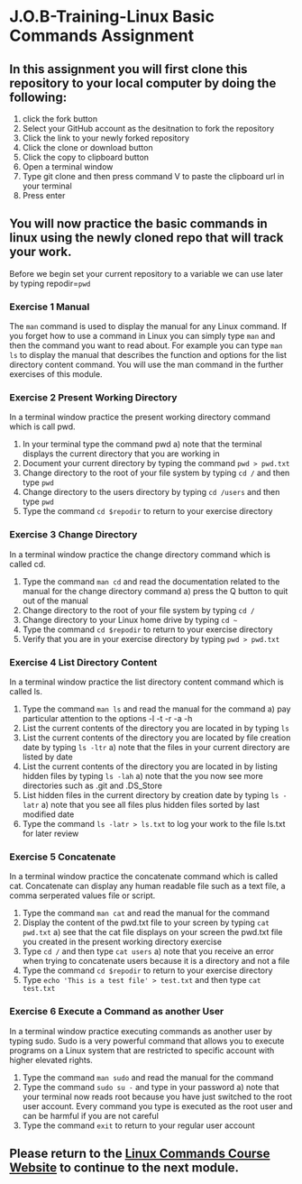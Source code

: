 # J.O.B-Training-Linux Basic Commands Assignment

## In this assignment you will first clone this repository to your local computer by doing the following:
1) click the fork button
2) Select your GitHub account as the desitnation to fork the repository
3) Click the link to your newly forked repository
4) Click the clone or download button
5) Click the copy to clipboard button
6) Open a terminal window
7) Type git clone and then press command V to paste the clipboard url in your terminal
8) Press enter

## You will now practice the basic commands in linux using the newly cloned repo that will track your work.
Before we begin set your current repository to a variable we can use later by typing repodir=`pwd`

### Exercise 1 Manual
The ```man``` command is used to display the manual for any Linux command. If you forget how to use a command in Linux you can simply type ```man``` and then the command you want to read about. For example you can type ```man ls``` to display the manual that describes the function and options for the list directory content command. You will use the man command in the further exercises of this module.

### Exercise 2 Present Working Directory
In a terminal window practice the present working directory command which is call pwd.
1) In your terminal type the command pwd
  a) note that the terminal displays the current directory that you are working in
2) Document your current directory by typing the command ```pwd > pwd.txt```
3) Change directory to the root of your file system by typing ```cd /``` and then type ```pwd```
4) Change directory to the users directory by typing ```cd /users``` and then type ```pwd```
5) Type the command ```cd $repodir``` to return to your exercise directory

### Exercise 3 Change Directory
In a terminal window practice the change directory command which is called cd. 
1) Type the command ```man cd``` and read the documentation related to the manual for the change directory command
  a) press the Q button to quit out of the manual
2) Change directory to the root of your file system by typing ```cd /```
3) Change directory to your Linux home drive by typing ```cd ~```
4) Type the command ```cd $repodir``` to return to your exercise directory
4) Verify that you are in your exercise directory by typing ```pwd > pwd.txt```

### Exercise 4 List Directory Content
In a terminal window practice the list directory content command which is called ls.
1) Type the command ```man ls``` and read the manual for the command
  a) pay particular attention to the options -l -t -r -a -h
2) List the current contents of the directory you are located in by typing ```ls```
3) List the current contents of the directory you are located by file creation date by typing ```ls -ltr```
  a) note that the files in your current directory are listed by date
4) List the current contents of the directory you are located in by listing hidden files by typing ```ls -lah```
  a) note that the you now see more directories such as .git and .DS_Store
5) List hidden files in the current directory by creation date by typing ```ls -latr```
  a) note that you see all files plus hidden files sorted by last modified date
6) Type the command ```ls -latr > ls.txt``` to log your work to the file ls.txt for later review

### Exercise 5 Concatenate
In a terminal window practice the concatenate command which is called cat. Concatenate can display any human readable file such as a text file, a comma serperated values file or script.
1) Type the command ```man cat``` and read the manual for the command
2) Display the content of the pwd.txt file to your screen by typing ```cat pwd.txt```
  a) see that the cat file displays on your screen the pwd.txt file you created in the present working directory exercise
3) Type ```cd /``` and then type ```cat users```
  a) note that you receive an error when trying to concatenate users because it is a directory and not a file 
4) Type the command ```cd $repodir``` to return to your exercise directory
4) Type ```echo 'This is a test file' > test.txt``` and then type ```cat test.txt```

### Exercise 6 Execute a Command as another User
In a terminal window practice executing commands as another user by typing sudo. Sudo is a very powerful command that allows you to execute programs on a Linux system that are restricted to specific account with higher elevated rights.
1) Type the command ```man sudo``` and read the manual for the command
2) Type the command ```sudo su -``` and type in your password
  a) note that your terminal now reads root because you have just switched to the root user account. Every command you type is executed as the root user and can be harmful if you are not careful
3) Type the command ```exit``` to return to your regular user account

## Please return to the <a href="https://kevinhanson.github.io/J.O.B.-Jump-On-Board/" target="_blank">Linux Commands Course Website</a> to continue to the next module.
